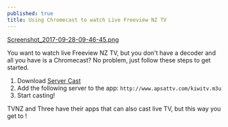 ```yaml
---
published: true
title: Using Chromecast to watch Live Freeview NZ TV
---
```

[Screenshot_2017-09-28-09-46-45.png]({{site.baseurl}}/_posts/Screenshot_2017-09-28-09-46-45.png)

You want to watch live Freeview NZ TV, but you don't have a decoder and all you have is a Chromecast? No problem, just follow these steps to get started.

1. Download [Server Cast](https://play.google.com/store/apps/details?id=com.instantbits.cast.dcast&hl=en)
2. Add the following server to the app: `http://www.apsattv.com/kiwitv.m3u`
3. Start casting!

TVNZ and Three have their apps that can also cast live TV, but this way you get to !
